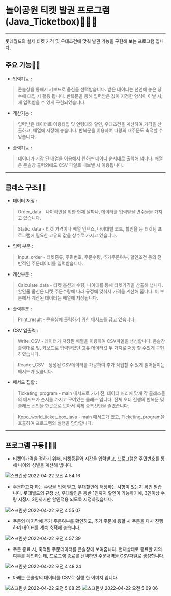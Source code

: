 # 놀이공원 티켓 발권 프로그램 (Java_Ticketbox)👨🏻‍💻
___
롯데월드의 실제 티켓 가격 및 우대조건에 맞춰 발권 기능을 구현해 보는 프로그램 입니다.

## 주요 기능🙇🏻

* 입력기능 : 
>콘솔창을 통해서 키보드로 옵션을 선택받습니다. 받은 데이터는 선언해 놓은 상수에 대입 시 활용 됩니다. 반복문을 통해 입력받은 값이 지정한 양식이 아닐 시, 재 입력받을 수 있게 구현되었습니다.

* 계산기능 : 
>입력받은 데이터로 이용타입 및 연령대와 할인, 우대조건을 계산하여 가격을 산출하고, 배열에 저장해 놓습니다. 반복문을 이용하여 다량의 재주문도 축적할 수 있습니다.

* 출력기능 : 
>데이터가 저장 된 배열을 이용해서 원하는 데이터 순서대로 출력해 냅니다. 배열은 콘솔창 출력외에도 CSV 파일로 내보낼 시 이용됩니다. 
___
## 클래스 구조🤷‍♂️

* 데이터 저장 :
>Order_data - 나이확인을 위한 현재 날짜나, 데이터를 입력받을 변수들을 가지고 있습니다.

>Static_data - 티켓 가격이나 베열 인덱스, 나이대별 코드, 할인율 등 티켓팅 프로그램에 필요한 고유의 값을 상수로 가지고 있습니다.

* 입력 부분 : 
>Input_order - 티켓죵류, 주민번호, 주문수량, 추가주문여부, 할인조건 등의 전반적인 주문데이터를 입력받습니다.

* 계산부분 :
>Calculate_data - 티켓 옵션과 수량, 나이대를 통해 타켓가격을 산출해 냅니다. 할인율 옵션은 티켓 주문수량에 따라 규정에 맞춰서 가격을 계산해 줍니다.
                    이 부분에서 계산된 데이터는 배열에 저장됩니다.

* 출력부분 :
>Print_result - 콘솔창에 출력하기 위한 메서드를 담고 있습니다.

* CSV 입출력 : 
>Write_CSV - 데이터가 저장된 배열을 이용하여 CSV파일을 생성합니다. 콘솔창 출력대로 및, 키보드로 입력받았던 고유 데이터값 두 가지로 저장 할 수있게 구현하였습니다.

>Reader_CSV - 생성된 CSV데이터를 가공하여 추가 작업할 수 있게 읽어들이는 메서드가 있습니다.

* 메서드 집합 :
>Ticketing_program - main 매서드로 가기 전, 데이터 처리애 맞게 각 클래스들의 메서드가 순서를 가지고 모여있는 클래스 입니다. 
                        전체 오더 진행의 반복문 및 클래스 선언을 한곳으로 모아서 객체 중복선언을 줄였습니다.

>Kopo_world_ticket_box_java - main 매서드가 있고, Ticketing_program을 호출하여 프로그램의 실행을 담당합니다.
___
## 프로그램 구동👨🏻‍🎨

* 티켓의가격을 정하기 위해, 티켓종류와 시간을 입력받고,
프로그램은 주민번호를 통해 나이와 성별을 계산해 냅니다.

![스크린샷 2022-04-22 오전 4 54 16](https://user-images.githubusercontent.com/63415138/164552690-118ccbb4-b57e-460e-b82e-634494a59dcc.png)



* 주문하고자 하는 수량을 입력 받고, 우대할인에 해당하는 사항이 있는지 확인 받습니다.
롯데월드의 규정 상, 우대할인은 동반 1인까지 할인이 가능하기에, 3인이상 수량 지정시 2인까지만 할인적용 되도록 지정하였습니다.

![스크린샷 2022-04-22 오전 4 55 07](https://user-images.githubusercontent.com/63415138/164552814-9a8127bc-517e-40e6-9a3b-dd5a1ea28fe7.png)



* 주문의 마지막에 추가 주문여부를 확인하고, 추가 주문에 응할 시 주문을 다시 진행하며 데이터를 계속 축적헤 놓습니다.

![스크린샷 2022-04-22 오전 4 57 39](https://user-images.githubusercontent.com/63415138/164552855-96605488-1fc1-49da-9453-b75e971e9cc5.png)



* 주문 종료 시, 축적된 주문데이터를 콘솔창에 보여줍니다. 
현재상태로 종료할 지의 여부를 확인하는데, 프로그램 종료를 선택하면 주문내역을 CSV파일로 생성합니다.

![스크린샷 2022-04-22 오전 4 48 24](https://user-images.githubusercontent.com/63415138/164552895-f33f9701-005e-43ae-b395-7b74e2d8a039.png)



* 아래는 콘솔창의 데이터를 CSV로 실행 한 이미지 입니다.

![스크린샷 2022-04-22 오전 5 08 25](https://user-images.githubusercontent.com/63415138/164552991-6ddbef50-4ac4-436d-82b3-53ce402b669c.png)
![스크린샷 2022-04-22 오전 5 09 06](https://user-images.githubusercontent.com/63415138/164553003-87594466-d5c8-412f-9914-51c88716fe5a.png)

